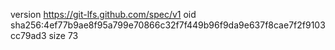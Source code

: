 version https://git-lfs.github.com/spec/v1
oid sha256:4ef77b9ae8f95a799e70866c32f7f449b96f9da9e637f8cae7f2f9103cc79ad3
size 73
